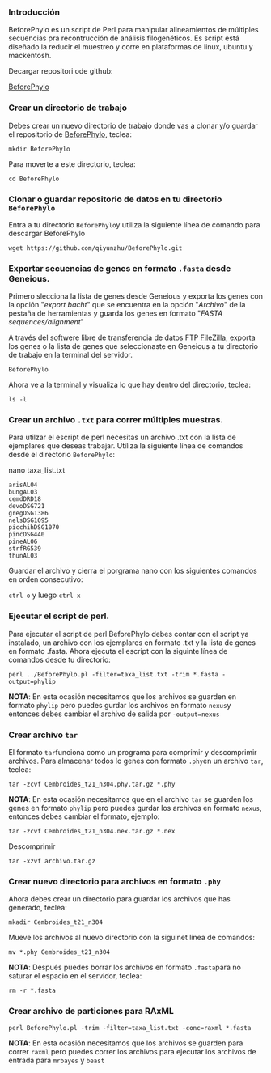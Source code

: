 

### Introducción
BeforePhylo es un script de Perl  para manipular alineamientos de múltiples secuencias pra recontrucción de análisis filogenéticos. Es script está diseñado la reducir el muestreo y corre en plataformas de linux, ubuntu y mackentosh.

Decargar repositori ode github:

[BeforePhylo](https://github.com/qiyunzhu/BeforePhylo)

### Crear un directorio de trabajo

Debes crear un nuevo directorio de trabajo donde vas a clonar y/o guardar el repositorio de [BeforePhylo](https://github.com/qiyunzhu/BeforePhylo), teclea:

`mkdir BeforePhylo`

Para moverte a este directorio, teclea:

`cd BeforePhylo`


### Clonar o guardar repositorio de datos en tu directorio `BeforePhylo`

Entra a tu directorio `BeforePhylo`y utiliza la siguiente línea de comando para descargar BeforePhylo

`wget https://github.com/qiyunzhu/BeforePhylo.git`


### Exportar secuencias de genes en formato `.fasta` desde Geneious.

Primero slecciona la lista de genes desde Geneious y exporta los genes con la opción "_export bacht_" que se encuentra en la opción "_Archivo_" de la pestaña de herramientas y guarda los genes en formato "_FASTA sequences/alignment_" 

A través del softwere libre de transferencia de datos FTP [FileZilla](https://filezilla-project.org/download.php), exporta los genes o la lista de genes que seleccionaste en Geneious a tu directorio de trabajo en la terminal del servidor.

 `BeforePhylo`
 
 Ahora ve a la terminal y visualiza lo que hay dentro del directorio, teclea:


`ls -l`

### Crear un archivo `.txt` para correr múltiples muestras. 

Para utilzar el escript de perl necesitas un archivo .txt con la lista de ejemplares que deseas trabajar. Utiliza la siguiente línea de comandos desde el directorio `BeforePhylo`:

nano taxa_list.txt

```
arisAL04
bungAL03
cemdDRD18
devoDSG721
gregDSG1386
nelsDSG1095
picchihDSG1070
pincDSG440
pineAL06
strfRG539
thunAL03
```

Guardar el archivo y cierra el porgrama nano con los siguientes comandos en orden consecutivo:

`ctrl o` y luego `ctrl x`


### Ejecutar el script de perl.

Para ejecutar el script de perl BeforePhylo debes contar con el script ya instalado, un archivo con los ejemplares en formato .txt y la lista de genes en formato .fasta. Ahora ejecuta el escript con la siguinte línea de comandos desde tu directorio:

`perl ../BeforePhylo.pl -filter=taxa_list.txt -trim *.fasta -output=phylip`


**NOTA**: En esta ocasión necesitamos que los archivos se guarden en formato `phylip` pero puedes gurdar los archivos en formato `nexus`y entonces debes cambiar el archivo de salida por `-output=nexus` 

### Crear archivo `tar`

El formato `tar`funciona como un programa para comprimir y descomprimir archivos. Para almacenar todos lo genes con formato `.phy`en un archivo `tar`, teclea:

`tar -zcvf Cembroides_t21_n304.phy.tar.gz *.phy`

**NOTA**: En esta ocasión necesitamos que en el archivo `tar` se guarden los genes en formato `phylip` pero puedes gurdar los archivos en formato `nexus`, entonces debes cambiar el formato, ejemplo: 

`tar -zcvf Cembroides_t21_n304.nex.tar.gz *.nex`

Descomprimir

`tar -xzvf archivo.tar.gz`

### Crear nuevo directorio para archivos en formato `.phy`

Ahora debes crear un directorio para guardar los archivos que has generado, teclea:

`mkadir Cembroides_t21_n304`

Mueve los archivos al nuevo directorio con la siguinet línea de comandos:

`mv *.phy Cembroides_t21_n304`

**NOTA**: Después puedes borrar los archivos en formato `.fasta`para no saturar el espacio en el servidor, teclea:

`rm -r *.fasta`

### Crear archivo de particiones para RAxML

`perl BeforePhylo.pl -trim -filter=taxa_list.txt -conc=raxml *.fasta`

**NOTA**: En esta ocasión necesitamos que los archivos se guarden para correr `raxml` pero puedes correr los archivos para ejecutar los archivos de entrada para `mrbayes` y `beast` 





